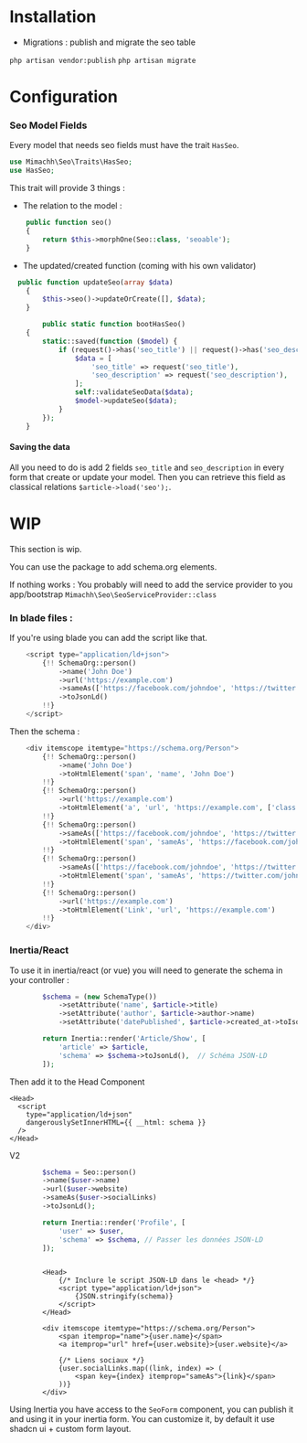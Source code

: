 # Installation

- Migrations : publish and migrate the seo table

`php artisan vendor:publish`
`php artisan migrate`

# Configuration

### Seo Model Fields

Every model that needs seo fields must have the trait `HasSeo`.

```php
use Mimachh\Seo\Traits\HasSeo;
use HasSeo;
```

This trait will provide 3 things :

- The relation to the model :

```php
    public function seo()
    {
        return $this->morphOne(Seo::class, 'seoable');
    }
```

- The updated/created function (coming with his own validator)

```php
  public function updateSeo(array $data)
    {
        $this->seo()->updateOrCreate([], $data);
    }

        public static function bootHasSeo()
    {
        static::saved(function ($model) {
            if (request()->has('seo_title') || request()->has('seo_description')) {
                $data = [
                    'seo_title' => request('seo_title'),
                    'seo_description' => request('seo_description'),
                ];
                self::validateSeoData($data);
                $model->updateSeo($data);
            }
        });
    }
```

#### Saving the data

All you need to do is add 2 fields `seo_title` and `seo_description` in every form that create or update your model. Then you can retrieve this field as classical relations `$article->load('seo');`.

# WIP

This section is wip.

You can use the package to add schema.org elements.

If nothing works :
You probably will need to add the service provider to you app/bootstrap
`Mimachh\Seo\SeoServiceProvider::class`

### In blade files :

If you're using blade you can add the script like that.

```php
    <script type="application/ld+json">
        {!! SchemaOrg::person()
            ->name('John Doe')
            ->url('https://example.com')
            ->sameAs(['https://facebook.com/johndoe', 'https://twitter.com/johndoe'])
            ->toJsonLd()
        !!}
    </script>
```

Then the schema :

```php
    <div itemscope itemtype="https://schema.org/Person">
        {!! SchemaOrg::person()
            ->name('John Doe')
            ->toHtmlElement('span', 'name', 'John Doe')
        !!}
        {!! SchemaOrg::person()
            ->url('https://example.com')
            ->toHtmlElement('a', 'url', 'https://example.com', ['class' => 'my-custom-class'])
        !!}
        {!! SchemaOrg::person()
            ->sameAs(['https://facebook.com/johndoe', 'https://twitter.com/johndoe'])
            ->toHtmlElement('span', 'sameAs', 'https://facebook.com/johndoe')
        !!}
        {!! SchemaOrg::person()
            ->sameAs(['https://facebook.com/johndoe', 'https://twitter.com/johndoe'])
            ->toHtmlElement('span', 'sameAs', 'https://twitter.com/johndoe')
        !!}
        {!! SchemaOrg::person()
            ->url('https://example.com')
            ->toHtmlElement('Link', 'url', 'https://example.com')
        !!}
    </div>
```

### Inertia/React

To use it in inertia/react (or vue) you will need to generate the schema in your controller :

```php
        $schema = (new SchemaType())
            ->setAttribute('name', $article->title)
            ->setAttribute('author', $article->author->name)
            ->setAttribute('datePublished', $article->created_at->toIso8601String());

        return Inertia::render('Article/Show', [
            'article' => $article,
            'schema' => $schema->toJsonLd(),  // Schéma JSON-LD
        ]);
```

Then add it to the Head Component

```tsx
<Head>
  <script
    type="application/ld+json"
    dangerouslySetInnerHTML={{ __html: schema }}
  />
</Head>
```

V2

```php
        $schema = Seo::person()
        ->name($user->name)
        ->url($user->website)
        ->sameAs($user->socialLinks)
        ->toJsonLd();

        return Inertia::render('Profile', [
            'user' => $user,
            'schema' => $schema, // Passer les données JSON-LD
        ]);
```

```tsx

        <Head>
            {/* Inclure le script JSON-LD dans le <head> */}
            <script type="application/ld+json">
                {JSON.stringify(schema)}
            </script>
        </Head>

        <div itemscope itemtype="https://schema.org/Person">
            <span itemprop="name">{user.name}</span>
            <a itemprop="url" href={user.website}>{user.website}</a>

            {/* Liens sociaux */}
            {user.socialLinks.map((link, index) => (
                <span key={index} itemprop="sameAs">{link}</span>
            ))}
        </div>
```

Using Inertia you have access to the `SeoForm` component, you can publish it and using it in your inertia form. You can customize it, by default it use shadcn ui + custom form layout.